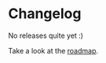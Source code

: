 # Changelog

No releases quite yet :)

Take a look at the [roadmap](https://github.com/orgs/racklet/projects/1).
